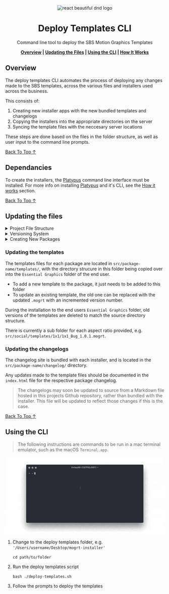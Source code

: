 <!-- Links -->
[Platypus]: https://sveinbjorn.org/platypus
[Platypus Docs]: https://sveinbjorn.org/files/manpages/PlatypusDocumentation.html
[Back To Top ↑]: #overview

<div align="center">

<img src="http://www.pvhc.net/img168/rkfpazedimqycrrfimxh.png" alt="react beautiful dnd logo" style="width:126px;height:auto;"/>

# Deploy Templates CLI

Command line tool to deploy the SBS Motion Graphics Templates

**[Overview](#overview) | [Updating the Files](#updating-the-files) | [Using the CLI](#using-the-cli) | [How It Works](#how-it-works)**

</div>

## Overview

The deploy templates CLI automates the process of deploying any changes made to the SBS templates, across the various files and installers used across the business.

This consists of:

1. Creating new installer apps with the new bundled templates and changelogs
2. Copying the installers into the appropriate directories on the server
3. Syncing the template files with the neccesary server locations

These steps are done based on the files in the folder structure, as well as user input to the command line prompts.

[Back To Top ↑]

## Dependancies

To create the installers, the [Platypus] command line interface must be installed. For more info on installing [Platypus] and it's CLI, see the [How it works](#how-it-works) section.

[Back To Top ↑]

## Updating the files

<details><summary>Project File Structure</summary>
<p>

The CLI works on assumptions about the file structure of project, and so any changes made to the files must be done within this specific structure.

```files
base-folder
├── deploy-templates.sh
├── dist
│   └── installerName.app
├── LICENSE
├── README.md
├── src
│   ├── template-package-name
│   │   ├── changelog
|   |   |   ├── index.html
|   |   |   └── main.css
│   │   ├── icon.icns
│   │   ├── installer.config
│   │   ├── templates
│   │   |   └── mogrt-files
```

The files that are distrubuted are located in the `src/` folder, with a sub folder for each package, e.g. `src/news` and `src/social`. All the templates and installer properties are contained within each of these package folders.

</p>
</details>

<details><summary>Versioning System</summary>
<p>

The installers, changelog and templates are versioned according to the [Semantic Versioning System](https://semver.org/).

</p>
</details>

<details><summary>Creating New Packages</summary>
<p>

### Creating new packages

The CLI is currently configured to deploy two template packages, **SBS News** and **SBS Social**. A new package may be added by duplicating an existing package, renaming it, and modifying the following files:

- `package-name/changelog/index.html`

    The changelog should be changed to reflect the version history of the new package.

- `package-name/icon.icns`

    The icon file for the installer.

- `package-name/installer.config`

    This contains the package specific configuration for it's installer, and the `folderName` variable in this file should be updated to reflect the folder name of the installed templates, e.g. `SBS Radio`.

- `package-name/templates/`

    The template files for the new package should be placed into this folder.

</p>
</details>

### Updating the templates

The templates files for each package are located in `src/package-name/templates/`, with the directory strucure in this folder being copied over into the `Essential Graphics` folder of the end user.

- To add a new template to the package, it just needs to be added to this folder
- To update an existing template, the old one can be replaced with the updated `.mogrt` with an incremented version number.

During the installation to the end users `Essential Graphics` folder, old versions of the templates are deleted to match the source directory structure.

There is currently a sub folder for each aspect ratio provided, e.g. `src/social/templates/1x1/1x1_Bug_1.0.1.mogrt`.

### Updating the changelogs

The changelog site is bundled with each installer, and is located in the `src/package-name/changelog/` directory.

Any updates made to the template files should be documented in the `index.html` file for the respective package changelog.

> The changelogs may soon be updated to source from a Markdown file hosted in this projects Github repository, rather than bundled with the installer. This file will be updated to reflect those changes if this is the case.

[Back To Top ↑]

## Using the CLI

> The following instructions are commands to be run in a mac terminal emulator, such as the macOS `Terminal.app`.

![CLI Screencast](docs/static/deploy-templates-cli.gif)

1. Change to the deploy templates folder, e.g. `'/Users/username/Desktop/mogrt-installer'`

    ```shell
    cd path/to/folder
    ```

2. Run the deploy templates script

    ```shell
    bash ./deploy-templates.sh
    ```

3. Follow the prompts to deploy the templates